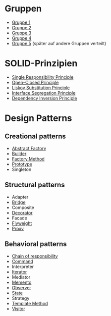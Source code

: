 # Gruppen
* [Gruppe 1](https://github.com/WWI17SEB/software-engineering/tree/gruppe1)
* [Gruppe 2](https://github.com/WWI17SEB/software-engineering/tree/gruppe2)
* [Gruppe 3](https://github.com/WWI17SEB/software-engineering/tree/gruppe3)
* [Gruppe 4](https://github.com/WWI17SEB/software-engineering/tree/gruppe4)
* [Gruppe 5](https://github.com/WWI17SEB/software-engineering/tree/gruppe5) (später auf andere Gruppen verteilt)

# SOLID-Prinzipien
* [Single Responsibility Principle](https://github.com/WWI17SEB/software-engineering/blob/gruppe2/01_srp/presentations/SRP%20-%20The%20Single%20Responsibility%20Principle.pdf)
* [Open–Closed Principle](https://github.com/WWI17SEB/software-engineering/blob/gruppe5/Open-closed%20Principle.pdf)
* [Liskov Substitution Principle](https://github.com/WWI17SEB/software-engineering/blob/gruppe4/1_Pr%C3%A4sentationen/LSP.pdf)
* [Interface Segregation Principle](https://github.com/WWI17SEB/software-engineering/blob/gruppe3/01_SOLID-Prinzipien/SOLID-Prinzipien_ISP.pdf)
* [Dependency Inversion Principle](https://github.com/WWI17SEB/software-engineering/blob/gruppe1/01_DIP/DIP.pptx)

# Design Patterns
## Creational patterns
* [Abstract Factory](https://github.com/WWI17SEB/software-engineering/blob/gruppe1/02_Abstract_Factory/AbstractFactory.pptx)
* [Builder](https://github.com/WWI17SEB/software-engineering/blob/gruppe2/03_design_patterns/builder/presentations/builder.pdf)
* [Factory Method](https://github.com/WWI17SEB/software-engineering/blob/gruppe3/03_DesignPattern_FactoryMethod/DesignPattern_FactoryMethod.pdf)
* [Prototype](https://github.com/WWI17SEB/software-engineering/blob/gruppe4/1_Pr%C3%A4sentationen/Prototype%20Design%20Pattern/Prototype%20Design%20Pattern.pdf)
* Singleton

## Structural patterns
* Adapter
* [Bridge](https://github.com/WWI17SEB/software-engineering/blob/gruppe4/1_Pr%C3%A4sentationen/Bridge%20Pattern/Bridge%20Pattern.pdf)
* Composite
* [Decorator](https://github.com/WWI17SEB/software-engineering/blob/gruppe3/05_DesignPattern-Decorator/Design%20Pattern%20Decorator.pdf)
* Facade
* [Flyweight](https://github.com/WWI17SEB/software-engineering/blob/gruppe2/03_design_patterns/flyweight/Flyweight-Pattern.pdf)
* [Proxy](https://github.com/WWI17SEB/software-engineering/blob/gruppe1/04_Proxy_und_Command/Proxy_und_Command.pptx)

## Behavioral patterns
* [Chain of responsibility](https://github.com/WWI17SEB/software-engineering/blob/gruppe3/07_DesignPattern_ChainOfResponsibility/DesignPattern_ChainOfResponsibility.pdf)
* [Command](https://github.com/WWI17SEB/software-engineering/blob/gruppe1/04_Proxy_und_Command/Proxy_und_Command.pptx)
* Interpreter
* [Iterator](https://github.com/WWI17SEB/software-engineering/blob/gruppe2/03_design_patterns/iterator/Iterator-Pattern.pdf)
* Mediator
* [Memento](https://github.com/WWI17SEB/software-engineering/blob/gruppe4/1_Pr%C3%A4sentationen/Memento/_Memento.pdf)
* [Observer](https://github.com/WWI17SEB/software-engineering/blob/gruppe3/06_DesignPattern_Observer/DesignPattern_Observer.pdf)
* [State](https://github.com/WWI17SEB/software-engineering/blob/gruppe2/03_design_patterns/state/State%20Pattern.pdf)
* Strategy
* [Template Method](https://github.com/WWI17SEB/software-engineering/blob/gruppe4/1_Pr%C3%A4sentationen/Template%20Method%20Pattern/Template%20Method%20Pattern.pdf)
* [Visitor](https://github.com/WWI17SEB/software-engineering/blob/gruppe1/06_Visitor_Pattern/Pr%C3%A4sentation_Visitor_Pattern.pdf)
